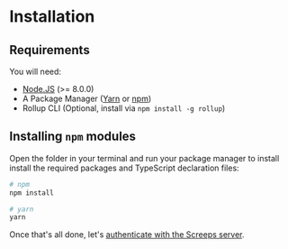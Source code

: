 # Installation

## Requirements

You will need:

 - [Node.JS](https://nodejs.org/en/download) (>= 8.0.0)
 - A Package Manager ([Yarn](https://yarnpkg.com/en/docs/getting-started) or [npm](https://docs.npmjs.com/getting-started/installing-node))
 - Rollup CLI (Optional, install via `npm install -g rollup`)

## Installing `npm` modules

Open the folder in your terminal and run your package manager to install install the required packages and TypeScript declaration files:

```bash
# npm
npm install

# yarn
yarn
```

Once that's all done, let's [authenticate with the Screeps server](./authenticating.md).
